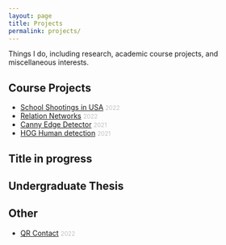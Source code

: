 ```yaml
---
layout: page
title: Projects
permalink: projects/
---
```


Things I do, including research, academic course projects, and miscellaneous interests.

## Course Projects

<ul>
    <li><a href="{{ site.url }}/projects/school-shootings">School Shootings in USA</a> <small style="color: #c0c0c0">2022</small></li>
    <li><a href="{{ site.url }}/projects/relation-networks">Relation Networks</a> <small style="color: #c0c0c0">2022</small></li>
    <li><a href="{{ site.url }}/projects/canny-edge-detector">Canny Edge Detector</a> <small style="color: #c0c0c0">2021</small></li>
    <li><a href="{{ site.url }}/projects/hog-human-detection">HOG Human detection</a> <small style="color: #c0c0c0">2021</small></li>
</ul>

<div class="project-spacer-small"></div>

## Title in progress

## Undergraduate Thesis

## Other

<ul>
    <li><a href="{{ site.url }}/projects/qrcontact">QR Contact</a> <small style="color: #c0c0c0">2022</small></li>
</ul>

